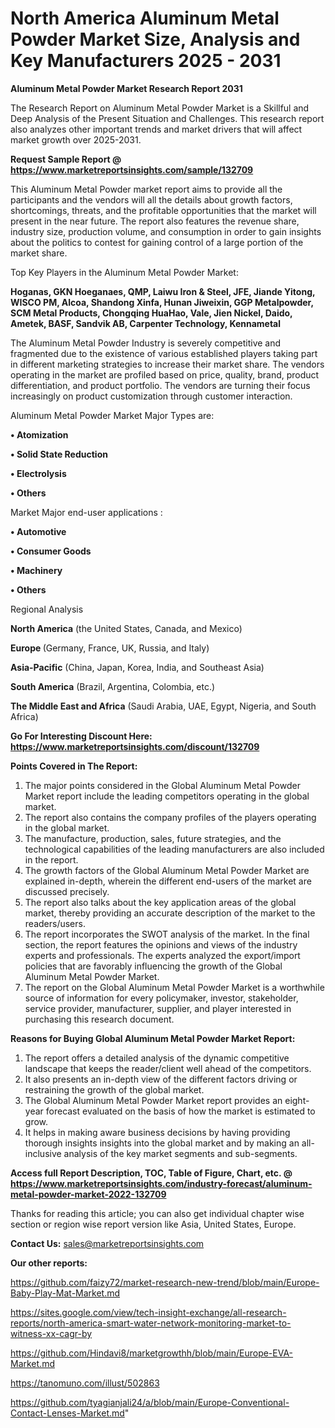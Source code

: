 # North America Aluminum Metal Powder Market Size, Analysis and Key Manufacturers 2025 - 2031

<strong>Aluminum Metal Powder Market Research Report 2031</strong>

The Research Report on Aluminum Metal Powder Market is a Skillful and Deep Analysis of the Present Situation and Challenges. This research report also analyzes other important trends and market drivers that will affect market growth over 2025-2031.

<strong>Request Sample Report @ <a href=https://www.marketreportsinsights.com/sample/132709>https://www.marketreportsinsights.com/sample/132709</a></strong>

This Aluminum Metal Powder market report aims to provide all the participants and the vendors will all the details about growth factors, shortcomings, threats, and the profitable opportunities that the market will present in the near future. The report also features the revenue share, industry size, production volume, and consumption in order to gain insights about the politics to contest for gaining control of a large portion of the market share.

Top Key Players in the Aluminum Metal Powder Market:

<strong>Hoganas, GKN Hoeganaes, QMP, Laiwu Iron & Steel, JFE, Jiande Yitong, WISCO PM, Alcoa, Shandong Xinfa, Hunan Jiweixin, GGP Metalpowder, SCM Metal Products, Chongqing HuaHao, Vale, Jien Nickel, Daido, Ametek, BASF, Sandvik AB, Carpenter Technology, Kennametal</strong>

The Aluminum Metal Powder Industry is severely competitive and fragmented due to the existence of various established players taking part in different marketing strategies to increase their market share. The vendors operating in the market are profiled based on price, quality, brand, product differentiation, and product portfolio. The vendors are turning their focus increasingly on product customization through customer interaction.

Aluminum Metal Powder Market Major Types are:

<strong>• Atomization

• Solid State Reduction

• Electrolysis

• Others</strong>

Market Major end-user applications :

<strong>• Automotive

• Consumer Goods

• Machinery

• Others</strong>

Regional Analysis

</u><strong><b>North America</b></strong> (the United States, Canada, and Mexico)

<strong><b>Europe </b></strong>(Germany, France, UK, Russia, and Italy)

<strong><b>Asia-Pacific</b></strong> (China, Japan, Korea, India, and Southeast Asia)

<strong><b>South America</b></strong> (Brazil, Argentina, Colombia, etc.)

<strong><b>The Middle East and Africa</b></strong> (Saudi Arabia, UAE, Egypt, Nigeria, and South Africa)

<strong>Go For Interesting Discount Here: <a href=https://www.marketreportsinsights.com/discount/132709>https://www.marketreportsinsights.com/discount/132709</a></strong>

<strong>Points Covered in The Report:</strong>
<ol>
  <li>The major points considered in the Global Aluminum Metal Powder Market report include the leading competitors operating in the global market.</li>
  <li>The report also contains the company profiles of the players operating in the global market.</li>
  <li>The manufacture, production, sales, future strategies, and the technological capabilities of the leading manufacturers are also included in the report.</li>
  <li>The growth factors of the Global Aluminum Metal Powder Market are explained in-depth, wherein the different end-users of the market are discussed precisely.</li>
  <li>The report also talks about the key application areas of the global market, thereby providing an accurate description of the market to the readers/users.</li>
  <li>The report incorporates the SWOT analysis of the market. In the final section, the report features the opinions and views of the industry experts and professionals. The experts analyzed the export/import policies that are favorably influencing the growth of the Global Aluminum Metal Powder Market.</li>
  <li>The report on the Global Aluminum Metal Powder Market is a worthwhile source of information for every policymaker, investor, stakeholder, service provider, manufacturer, supplier, and player interested in purchasing this research document.</li>
</ol>
<strong>Reasons for Buying Global Aluminum Metal Powder Market Report:</strong>

<ol>
  <li>The report offers a detailed analysis of the dynamic competitive landscape that keeps the reader/client well ahead of the competitors.</li>
  <li>It also presents an in-depth view of the different factors driving or restraining the growth of the global market.</li>
  <li>The Global Aluminum Metal Powder Market report provides an eight-year forecast evaluated on the basis of how the market is estimated to grow.</li>
  <li>It helps in making aware business decisions by having providing thorough insights insights into the global market and by making an all-inclusive analysis of the key market segments and sub-segments.</li>
</ol>
<strong>Access full Report Description, TOC, Table of Figure, Chart, etc. @ <a href=https://www.marketreportsinsights.com/industry-forecast/aluminum-metal-powder-market-2022-132709>https://www.marketreportsinsights.com/industry-forecast/aluminum-metal-powder-market-2022-132709</a></strong>


Thanks for reading this article; you can also get individual chapter wise section or region wise report version like Asia, United States, Europe.

<strong>Contact Us:</strong>
sales@marketreportsinsights.com

<strong>Our other reports:</strong>

<a href=https://github.com/faizy72/market-research-new-trend/blob/main/Europe-Baby-Play-Mat-Market.md>https://github.com/faizy72/market-research-new-trend/blob/main/Europe-Baby-Play-Mat-Market.md</a>

<a href=https://sites.google.com/view/tech-insight-exchange/all-research-reports/north-america-smart-water-network-monitoring-market-to-witness-xx-cagr-by>https://sites.google.com/view/tech-insight-exchange/all-research-reports/north-america-smart-water-network-monitoring-market-to-witness-xx-cagr-by</a>

<a href=https://github.com/Hindavi8/marketgrowthh/blob/main/Europe-EVA-Market.md>https://github.com/Hindavi8/marketgrowthh/blob/main/Europe-EVA-Market.md</a>

<a href=https://tanomuno.com/illust/502863>https://tanomuno.com/illust/502863</a>

<a href=https://github.com/tyagianjali24/a/blob/main/Europe-Conventional-Contact-Lenses-Market.md>https://github.com/tyagianjali24/a/blob/main/Europe-Conventional-Contact-Lenses-Market.md</a>"
